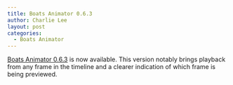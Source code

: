 ```yaml
---
title: Boats Animator 0.6.3
author: Charlie Lee
layout: post
categories:
  - Boats Animator
---
```

[Boats Animator 0.6.3](https://github.com/BoatsAreRockable/animator/releases/tag/v0.6.3) is now available. This version notably brings playback from any frame in the timeline and a clearer indication of which frame is being previewed.